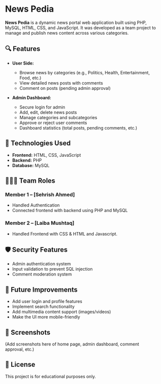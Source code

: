# News Pedia

**News Pedia** is a dynamic news portal web application built using PHP, MySQL, HTML, CSS, and JavaScript. It was developed as a team project to manage and publish news content across various categories.

## 🔍 Features

- **User Side:**
  - Browse news by categories (e.g., Politics, Health, Entertainment, Food, etc.)
  - View detailed news posts with comments
  - Comment on posts (pending admin approval)

- **Admin Dashboard:**
  - Secure login for admin
  - Add, edit, delete news posts
  - Manage categories and subcategories
  - Approve or reject user comments
  - Dashboard statistics (total posts, pending comments, etc.)

## 📁 Technologies Used

- **Frontend:** HTML, CSS, JavaScript
- **Backend:** PHP
- **Database:** MySQL

## 🧑‍🤝‍🧑 Team Roles

### Member 1 – [Sehrish Ahmed]
- Handled Authentication
- Connected frontend with backend using PHP and MySQL

### Member 2 – [Laiba Mushtaq]
- Handled Frontend with CSS & HTML and Javascript. 

## 🛡️ Security Features

- Admin authentication system
- Input validation to prevent SQL injection
- Comment moderation system

## 🚀 Future Improvements

- Add user login and profile features
- Implement search functionality
- Add multimedia content support (images/videos)
- Make the UI more mobile-friendly

## 📸 Screenshots

(Add screenshots here of home page, admin dashboard, comment approval, etc.)

## 📜 License

This project is for educational purposes only.
